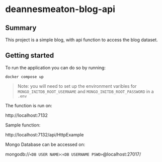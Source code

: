 # deannesmeaton-blog-api

## Summary
This project is a simple blog, with api function to access the blog dataset.

## Getting started
To run the application you can do so by running:
```
docker compose up
```


> Note: you will need to set up the environment varibles for `MONGO_INITDB_ROOT_USERNAME` and
`MONGO_INITDB_ROOT_PASSWORD` in a `.env`

The function is run on:

http://localhost:7132

Sample function:

http://localhost:7132/api/HttpExample

Mongo Database can be accessed on:

mongodb://`<DB USER NAME>`:`<DB USERNAME PSWD>`@localhost:27017/
